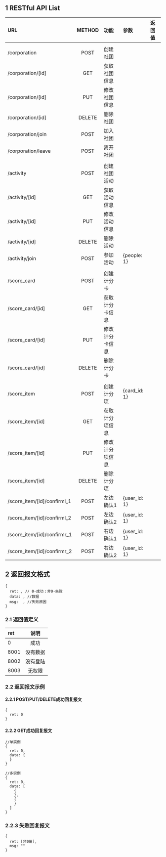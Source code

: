 ## 1 RESTful API List
|URL|METHOD|功能|参数|返回值|
|:----|:----:|:----|:----|:----|
|||||
|/corporation|POST|创建社团|||
|/corporation/[id]|GET|获取社团信息||
|/corporation/[id]|PUT|修改社团信息||
|/corporation/[id]|DELETE|删除社团||
|/corporation/join|POST|加入社团||
|/corporation/leave|POST|离开社团||
|||||
|/activity|POST|创建社团活动|||
|/activity/[id]|GET|获取活动信息||
|/activity/[id]|PUT|修改活动信息||
|/activity/[id]|DELETE|删除活动||
|/activity/join|POST|参加活动|{people: 1}|
|||||
|/score_card|POST|创建计分卡|||
|/score_card/[id]|GET|获取计分卡信息||
|/score_card/[id]|PUT|修改计分卡信息||
|/score_card/[id]|DELETE|删除计分卡||
|||||
|/score_item|POST|创建计分项|{card_id: 1}||
|/score_item/[id]|GET|获取计分项信息||
|/score_item/[id]|PUT|修改计分项信息||
|/score_item/[id]|DELETE|删除计分项||
|/score_item/[id]/confirml_1|POST|左边确认1|{user_id: 1}||
|/score_item/[id]/confirml_2|POST|左边确认2|{user_id: 1}||
|/score_item/[id]/confirmr_1|POST|右边确认1|{user_id: 1}||
|/score_item/[id]/confirmr_2|POST|右边确认2|{user_id: 1}||

## 2 返回报文格式
```
{
  ret: , // 0-成功；非0-失败
  data: , //数据
  msg:  , //失败原因
}
```
### 2.1 返回值定义
|ret|说明|
|:----|:----:|
|0|成功|
|8001|没有数据|
|8002|没有登陆|
|8003|无权限|

### 2.2 返回报文示例
#### 2.2.1 POST/PUT/DELETE成功回复报文
```
{
  ret: 0
}
```
#### 2.2.2 GET成功回复报文
```
//单实例
{
  ret: 0,
  data: {
  }
}

//多实例
{
  ret: 0,
  data: [
    {
    },
    {
    }
  ]
}
```
### 2.2.3 失败回复报文
```
{
  ret: [非0值],
  msg: ""
}
```
